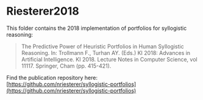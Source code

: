 Riesterer2018
=============

This folder contains the 2018 implementation of portfolios for syllogistic reasoning:

> The Predictive Power of Heuristic Portfolios in Human Syllogistic Reasoning. In: Trollmann F., Turhan AY. (Eds.) KI 2018: Advances in Artificial Intelligence. KI 2018. Lecture Notes in Computer Science, vol 11117. Springer, Cham (pp. 415-421).

Find the publication repository here: [https://github.com/nriesterer/syllogistic-portfolios](https://github.com/nriesterer/syllogistic-portfolios)
